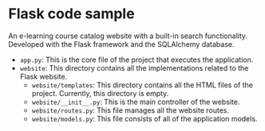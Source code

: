 # Flask code sample

An e-learning course catalog website with a built-in search functionality. Developed with the Flask framework and the SQLAlchemy database.

- ```app.py```: This is the core file of the project that executes the application.
- ```website```: This directory contains all the implementations related to the Flask website.
    - ```website/templates```: This directory contains all the HTML files of the project. Currently, this directory is empty.
    - ```website/__init__.py```: This is the main controller of the website.
    - ```website/routes.py```: This file manages all the website routes.
    - ```website/models.py```: This file consists of all of the application models.



